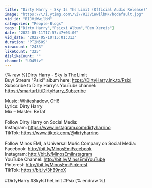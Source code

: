 ```yaml
---
title: "Dirty Harry - Sky Is The Limit (Official Audio Release)"
image: "https:\/\/i.ytimg.com\/vi\/RIJViWwilbM\/hqdefault.jpg"
vid_id: "RIJViWwilbM"
categories: "People-Blogs"
tags: ["Dirty Harry","Psicxi Album","Den Xereis"]
date: "2022-05-11T17:57:47+03:00"
vid_date: "2022-05-10T15:01:31Z"
duration: "PT2M50S"
viewcount: "2433"
likeCount: "325"
dislikeCount: ""
channel: "UO45tv"
---
```

{% raw %}Dirty Harry - Sky Is The Limit <br />Buy/ Stream &quot;Psixi&quot; album here: <a rel="nofollow" target="blank" href="https://DirtyHarry.lnk.to/Psixi">https://DirtyHarry.lnk.to/Psixi</a><br />Subscribe to Dirty Harry's YouTube channel: <a rel="nofollow" target="blank" href="https://smarturl.it/DirtyHarry_Subscribe">https://smarturl.it/DirtyHarry_Subscribe</a><br /><br />Music: Whiteshadow, OH6<br />Lyrics: Dirty Harry<br />Mix – Master: BeTaf<br /><br />Follow Dirty Harry on Social Media:<br />Instagram: <a rel="nofollow" target="blank" href="https://www.instagram.com/dirtyharrino">https://www.instagram.com/dirtyharrino</a><br />TikTok: <a rel="nofollow" target="blank" href="https://www.tiktok.com/@dirtyharrino">https://www.tiktok.com/@dirtyharrino</a><br /><br />Follow Minos EMI, a Universal Music Company on Social Media:<br />Facebook: <a rel="nofollow" target="blank" href="http://bit.ly/MinosEmiFacebook​">http://bit.ly/MinosEmiFacebook​</a> <br />Instagram: <a rel="nofollow" target="blank" href="http://bit.ly/MinosEmiInstagram​">http://bit.ly/MinosEmiInstagram​</a><br />YouTube Channel: <a rel="nofollow" target="blank" href="http://bit.ly/MinosEmiYouTube​">http://bit.ly/MinosEmiYouTube​</a><br />Pinterest: <a rel="nofollow" target="blank" href="http://bit.ly/MinosEmiPinterest​">http://bit.ly/MinosEmiPinterest​</a><br />TikTok: <a rel="nofollow" target="blank" href="https://bit.ly/3hB9noX">https://bit.ly/3hB9noX</a><br /><br />#DirtyHarry #SkyIsTheLimit #Psixi{% endraw %}
